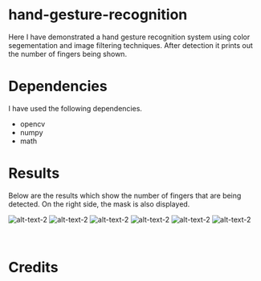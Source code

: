 # hand-gesture-recognition

Here I have demonstrated a hand gesture recognition system using color segementation and image filtering techniques. After detection it prints out the number of fingers being shown.

# Dependencies 

I have used the following dependencies.

   * opencv
   * numpy
   * math

   
# Results

Below are the results which show the number of fingers that are being detected. On the right side, the mask is also displayed.
<br />


![alt-text-2](https://github.com/hasibzunair/hand-gesture-recognition/blob/master/0.PNG) 
![alt-text-2](https://github.com/hasibzunair/hand-gesture-recognition/blob/master/1.PNG) 
![alt-text-2](https://github.com/hasibzunair/hand-gesture-recognition/blob/master/2.PNG) 
![alt-text-2](https://github.com/hasibzunair/hand-gesture-recognition/blob/master/3.PNG) 
![alt-text-2](https://github.com/hasibzunair/hand-gesture-recognition/blob/master/4.PNG) 
![alt-text-2](https://github.com/hasibzunair/hand-gesture-recognition/blob/master/5.PNG)

<br />

# Credits 

